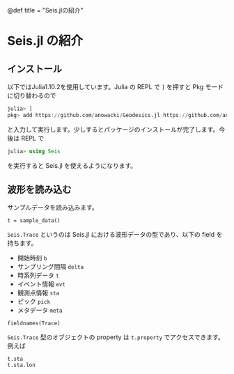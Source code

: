 @def title = "Seis.jlの紹介"

# Seis.jl の紹介

## インストール

以下ではJulia1.10.2を使用しています。Julia の REPL で `]` を押すと Pkg モードに切り替わるので
```julia
julia> ]
pkg> add https://github.com/anowacki/Geodesics.jl https://github.com/anowacki/Seis.jl
```
と入力して実行します。少しするとパッケージのインストールが完了します。今後は REPL で
```julia
julia> using Seis
```
を実行すると Seis.jl を使えるようになります。

## 波形を読み込む

サンプルデータを読み込みます。
```>
t = sample_data()
```

`Seis.Trace` というのは Seis.jl における波形データの型であり、以下の field を持ちます。
- 開始時刻 `b`
- サンプリング間隔 `delta`
- 時系列データ `t`
- イベント情報 `evt`
- 観測点情報 `sta`
- ピック `pick`
- メタデータ `meta`

```>
fieldnames(Trace)
```

`Seis.Trace` 型のオブジェクトの property は `t.property` でアクセスできます。例えば
```>
t.sta
t.sta.lon
```

<!--
時刻について

`b` は `evt.time` に対するオフセットであり、`Trace` の時刻は `evt.time` に対して `b` だけずれた相対時刻となります。今の場合、`evt.time` が `1981-03-29T10:38:14` なので `Trace` は `1981-03-29T10:39:06.660` から始まることになります。`starttime(t)` で `t.b` を、`startdate(t)` で 絶対的な開始時刻を得られます。

```>
starttime(t)
```
-->
